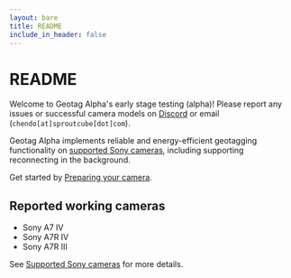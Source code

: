 ```yaml
---
layout: bare
title: README
include_in_header: false
---
```


# README

Welcome to Geotag Alpha's early stage testing (alpha)! Please report any issues or successful camera models on [Discord](https://discord.gg/bghczy8rNv) or email (`chendo[at]sproutcube[dot]com`).

Geotag Alpha implements reliable and energy-efficient geotagging functionality on [supported Sony cameras](/docs/cameras), including supporting reconnecting in the background.

Get started by [Preparing your camera](/docs/prepare).

## Reported working cameras

* Sony A7 IV
* Sony A7R IV
* Sony A7R III

See [Supported Sony cameras](/docs/cameras) for more details.